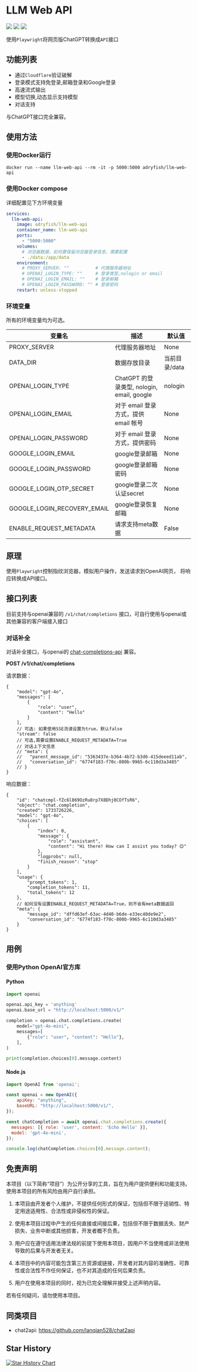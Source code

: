 # LLM Web API

[![](https://img.shields.io/github/license/adryfish/llm-web-api.svg)](LICENSE)
![](https://img.shields.io/github/stars/adryfish/llm-web-api.svg)
![](https://img.shields.io/github/forks/adryfish/llm-web-api.svg)

使用`Playwright`将网页版ChatGPT转换成`API`接口

## 功能列表
 - 通过`Cloudflare`验证破解
 - 登录模式支持免登录,邮箱登录和Google登录
 - 高速流式输出
 - 模型切换,动态显示支持模型
 - 对话支持

与ChatGPT接口完全兼容。

## 使用方法

### 使用Docker运行

```shell
docker run --name llm-web-api --rm -it -p 5000:5000 adryfish/llm-web-api
```

### 使用Docker compose

详细配置见下方环境变量

```yml
services:
  llm-web-api:
    image: adryfish/llm-web-api
    container_name: llm-web-api
    ports:
      - "5000:5000"
    volumes:
      # 浏览器数据，如何要保留浏览器登录信息，需要配置
      - ./data:/app/data
    environment:
      # PROXY_SERVER: ""          # 代理服务器地址
      # OPENAI_LOGIN_TYPE: ""     # 登录类型,nologin or email
      # OPENAI_LOGIN_EMAIL: ""    # 登录邮箱
      # OPENAI_LOGIN_PASSWORD: "" # 登录密码
    restart: unless-stopped
```

### 环境变量

所有的环境变量均为可选。

| 变量名                 | 描述                                    | 默认值  |
|-----------------------|----------------------------------------|--------|
| PROXY_SERVER          | 代理服务器地址                            | None     |
| DATA_DIR              | 数据存放目录                         | 当前目录/data   |
| OPENAI_LOGIN_TYPE     | ChatGPT 的登录类型, nologin, email, google    | nologin|
| OPENAI_LOGIN_EMAIL    | 对于 email 登录方式，提供 email 帐号        | None     |
| OPENAI_LOGIN_PASSWORD | 对于 email 登录方式，提供密码               | None     |
| GOOGLE_LOGIN_EMAIL    | google登录邮箱 | None      |
| GOOGLE_LOGIN_PASSWORD    | google登录邮箱密码 | None      |
| GOOGLE_LOGIN_OTP_SECRET    | google登录二次认证secret  | None      |
| GOOGLE_LOGIN_RECOVERY_EMAIL    | google登录恢复邮箱  | None      |
| ENABLE_REQUEST_METADATA       | 请求支持meta数据                         | False   |


## 原理
使用`Playwright`控制指纹浏览器，模拟用户操作，发送请求到OpenAI网页， 将响应转换成API接口。

## 接口列表

目前支持与openai兼容的 `/v1/chat/completions` 接口，可自行使用与openai或其他兼容的客户端接入接口

### 对话补全

对话补全接口，与openai的 [chat-completions-api](https://platform.openai.com/docs/api-reference/chat) 兼容。

**POST /v1/chat/completions**

请求数据：
```jsonc
{
    "model": "gpt-4o",
    "messages": [
        {
            "role": "user",
            "content": "Hello"
        }
    ],
    // 可选: 如果使用SSE流请设置为true，默认false
    "stream": false
    // 可选,需要设置ENABLE_REQUEST_METADATA=True
    // 对话上下文信息
    // "meta": {
    //   "parent_message_id": "5363437e-b364-4b72-b3d6-415deeed11ab",
    //   "conversation_id": "6774f183-f70c-800b-9965-6c110d3a3485"
    // }
}
```

响应数据：
```jsonc
{
    "id": "chatcmpl-fZc6l869OzRu8rp7X8Dhj0COfTsR6",
    "object": "chat.completion",
    "created": 1733726226,
    "model": "gpt-4o",
    "choices": [
        {
            "index": 0,
            "message": {
                "role": "assistant",
                "content": "Hi there! How can I assist you today? 😊"
            },
            "logprobs": null,
            "finish_reason": "stop"
        }
    ],
    "usage": {
        "prompt_tokens": 1,
        "completion_tokens": 11,
        "total_tokens": 12
    },
    // 如何没有设置ENABLE_REQUEST_METADATA=True，则不会有meta数据返回
    "meta": {
        "message_id": "dffd63ef-63ac-4d40-b6de-e33ec40de9e2",
        "conversation_id": "6774f183-f70c-800b-9965-6c110d3a3485"
    }
}
```

## 用例
### 使用Python OpenAI官方库
#### Python
```python
import openai

openai.api_key = 'anything'
openai.base_url = "http://localhost:5000/v1/"

completion = openai.chat.completions.create(
    model="gpt-4o-mini",
    messages=[
        {"role": "user", "content": "Hello"},
    ],
)

print(completion.choices[0].message.content)
```

#### Node.js

```javascript
import OpenAI from 'openai';

const openai = new OpenAI({
	apiKey: "anything",
	baseURL: "http://localhost:5000/v1/",
});

const chatCompletion = await openai.chat.completions.create({
  messages: [{ role: 'user', content: 'Echo Hello' }],
  model: 'gpt-4o-mini',
});

console.log(chatCompletion.choices[0].message.content);
```



## 免责声明

本项目（以下简称“项目”）为公开分享的工具，旨在为用户提供便利和功能支持。使用本项目的所有风险由用户自行承担。

1. 本项目由开发者个人维护，不提供任何形式的保证，包括但不限于适销性、特定用途适用性、合法性或非侵权性的保证。

2. 使用本项目过程中产生的任何直接或间接后果，包括但不限于数据丢失、财产损失、业务中断或其他损害，开发者概不负责。

3. 用户应在遵守适用法律法规的前提下使用本项目，因用户不当使用或非法使用导致的后果与开发者无关。

4. 本项目中的内容可能包含第三方资源或链接，开发者对其内容的准确性、可靠性或合法性不作任何保证，也不对其造成的任何后果负责。

5. 用户在使用本项目的同时，视为已完全理解并接受上述声明内容。

若有任何疑问，请勿使用本项目。


## 同类项目 
  - chat2api: https://github.com/lanqian528/chat2api

## Star History

[![Star History Chart](https://api.star-history.com/svg?repos=adryfish/llm-web-api&type=Date)](https://star-history.com/#adryfish/llm-web-api&Date)
